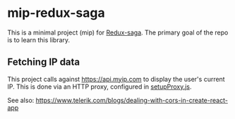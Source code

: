 # mip-redux-saga

This is a minimal project (mip) for [Redux-saga](https://redux-saga.js.org). The primary goal of the repo is to learn this library.

## Fetching IP data

This project calls against https://api.myip.com to display the user's current IP. This is done via an HTTP proxy, configured in [setupProxy.js](./src/setupProxy.js).

See also: https://www.telerik.com/blogs/dealing-with-cors-in-create-react-app
